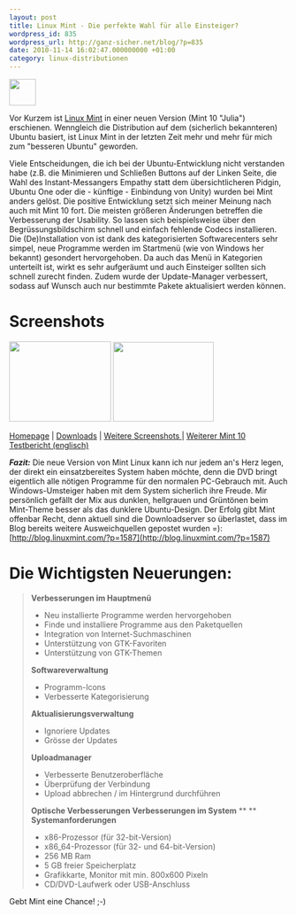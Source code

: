 ```yaml
---
layout: post
title: Linux Mint - Die perfekte Wahl für alle Einsteiger?
wordpress_id: 835
wordpress_url: http://ganz-sicher.net/blog/?p=835
date: 2010-11-14 16:02:47.000000000 +01:00
category: linux-distributionen
---
```

<img class="lefticon" title="Minto Logo" src="{{site.url}}/wp-content/uploads/mint_logo.png" alt="" width="48" height="48" />

Vor Kurzem ist [Linux Mint](http://linuxmint.com/) in einer neuen Version (Mint 10 "Julia") erschienen. Wenngleich die Distribution auf dem (sicherlich bekannteren) Ubuntu basiert, ist Linux Mint in der letzten Zeit mehr und mehr für mich zum "besseren Ubuntu" geworden.

<!--more-->

Viele Entscheidungen, die ich bei der Ubuntu-Entwicklung nicht verstanden habe (z.B. die Minimieren und Schließen Buttons auf der Linken Seite, die Wahl des Instant-Messangers Empathy statt dem übersichtlicheren Pidgin, Ubuntu One oder die - künftige  - Einbindung von Unity) wurden bei Mint anders gelöst.
Die positive Entwicklung setzt sich meiner Meinung nach auch mit Mint 10 fort. Die meisten größeren Änderungen betreffen die Verbesserung der Usability. So lassen sich beispielsweise über den Begrüssungsbildschirm schnell und einfach fehlende Codecs installieren.
Die (De)Installation von ist dank des kategorisierten Softwarecenters sehr simpel, neue Programme werden im Startmenü (wie von Windows her bekannt) gesondert hervorgehoben. Da auch das Menü in Kategorien unterteilt ist, wirkt es sehr aufgeräumt und auch Einsteiger sollten sich schnell zurecht finden. Zudem wurde der Update-Manager verbessert, sodass auf Wunsch auch nur bestimmte Pakete aktualisiert werden können.


Screenshots
===========
<a href="{{site.url}}/wp-content/uploads/mint_screen1.png" title="Linux Mint Screenshot" target="_blank"><img class="borderimg centered" title="Mint Startmenü" src="{{site.url}}/wp-content/uploads/mint_screen1.png" alt="" width="184" height="145" /></a>
<a href="{{site.url}}/wp-content/uploads/mint_screen2.png" title="Linux Mint Screenshot" target="_blank"><img class="borderimg centered" title="Mint Softwarecenter und Menüsuche" src="{{site.url}}/wp-content/uploads/mint_screen2.png" alt="" width="182" height="144" /></a>


<div class="infobox"><a class="homelink" title="Linux Mint Homepage" href="http://www.linuxmint.com/">Homepage</a> | <a title="Linux Mint 10 Downloadseite" class="packagelink" href="http://www.linuxmint.com/download.php">Downloads</a> | <a class="imagelink" title="Weitere Screenshot auf Unixmen" href="http://www.unixmen.com/linux-distributions/29-linux-mint/1262-linuxmint-10-julia-screenshots-tour">Weitere Screenshots </a>| <a class="info" title="Mint 10 Testbericht auf Linuxcritic.com" href="http://www.linuxcritic.com/linux-mint-10-reviewed/">Weiterer Mint 10 Testbericht (englisch)</a></div>

***Fazit:*** Die neue Version von Mint Linux kann ich nur jedem an's Herz legen, der direkt ein einsatzbereites System haben möchte, denn die DVD bringt eigentlich alle nötigen Programme für den normalen PC-Gebrauch mit. Auch Windows-Umsteiger haben mit dem System sicherlich ihre Freude. Mir persönlich gefällt der Mix aus dunklen, hellgrauen und Grüntönen beim Mint-Theme besser als das dunklere Ubuntu-Design. Der Erfolg gibt Mint offenbar Recht, denn aktuell sind die Downloadserver so überlastet, dass im Blog bereits weitere Ausweichquellen gepostet wurden =):
[http://blog.linuxmint.com/?p=1587](http://blog.linuxmint.com/?p=1587)

Die Wichtigsten Neuerungen:
===========================
> **Verbesserungen im Hauptmenü**
> *   Neu installierte Programme werden hervorgehoben
> *   Finde und installiere Programme aus den Paketquellen
> *   Integration von Internet-Suchmaschinen
> *   Unterstützung von GTK-Favoriten
> *   Unterstützung von GTK-Themen
> 
> **Softwareverwaltung** 
> *   Programm-Icons
> *   Verbesserte Kategorisierung
> 
> **Aktualisierungsverwaltung** 
> *   Ignoriere Updates
> *   Grösse der Updates
> 
> **Uploadmanager** 
> *   Verbesserte Benutzeroberfläche
> *   Überprüfung der Verbindung
> *   Upload abbrechen / im Hintergrund durchführen
> 
> **Optische Verbesserungen** **Verbesserungen im System** ** ** **Systemanforderungen** 
> *   x86-Prozessor (für 32-bit-Version)
> *   x86_64-Prozessor (für 32- und 64-bit-Version)
> *   256 MB Ram
> *   5 GB freier Speicherplatz
> *   Grafikkarte, Monitor mit min. 800x600 Pixeln
> *   CD/DVD-Laufwerk oder USB-Anschluss

Gebt Mint eine Chance! ;-)
